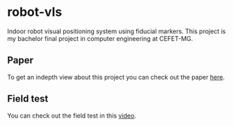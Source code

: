# robot-vls
Indoor robot visual positioning system using fiducial markers.
This project is my bachelor final project in computer engineering at CEFET-MG.

## Paper
To get an indepth view about this project you can check out the paper [here](https://drive.google.com/file/d/1gxH1WYZJRkoX1bB29TYsKaD1EMyXPLdb/view?usp=sharing).

## Field test
You can check out the field test in this [video](https://www.youtube.com/watch?v=fFo7xQlS7mM).